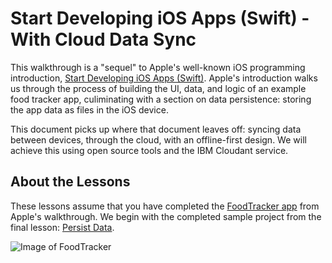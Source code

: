 # Start Developing iOS Apps (Swift) - With Cloud Data Sync

This walkthrough is a "sequel" to Apple's well-known iOS programming introduction, [Start Developing iOS Apps (Swift)][apple-doc]. Apple's introduction walks us through the process of building the UI, data, and logic of an example food tracker app, culiminating with a section on data persistence: storing the app data as files in the iOS device.

This document picks up where that document leaves off: syncing data between devices, through the cloud, with an offline-first design. We will achieve this using open source tools and the IBM Cloudant service.

## About the Lessons

These lessons assume that you have completed the [FoodTracker app][apple-doc] from Apple's walkthrough. We begin with the completed sample project from the final lesson: [Persist Data][apple-doc-download].

![Image of FoodTracker][foodtracker-img]

[apple-doc]: https://developer.apple.com/library/prerelease/ios/referencelibrary/GettingStarted/DevelopiOSAppsSwift/index.html
[apple-doc-download]: https://developer.apple.com/library/prerelease/ios/referencelibrary/GettingStarted/DevelopiOSAppsSwift/Lesson10.html#//apple_ref/doc/uid/TP40015214-CH14-SW3
[foodtracker-img]: https://developer.apple.com/library/prerelease/ios/referencelibrary/GettingStarted/DevelopiOSAppsSwift/Art/8_sim_navbar_2x.png

